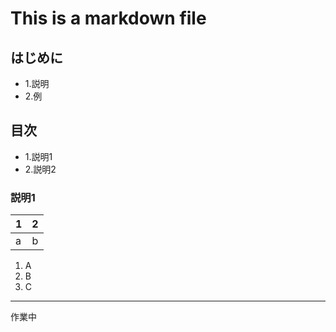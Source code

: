 # This is a markdown file

## はじめに
- 1.説明
- 2.例

## 目次
- 1.説明1
- 2.説明2

### 説明1

| 1 | 2 |
|:-|:-:|
| a | b |

1. A
1. B
1. C

---

作業中

```

```

